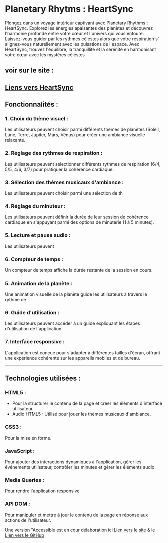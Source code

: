# Planetary Rhytms : HeartSync

Plongez dans un voyage intérieur captivant avec Planetary Rhythms : HeartSync. Explorez les énergies apaisantes des planètes et découvrez l'harmonie profonde entre votre cœur et l'univers qui vous entoure. Laissez-vous guider par les rythmes célestes alors que votre respiration s' alignez-vous naturellement avec les pulsations de l'espace. Avec HeartSync, trouvez l'équilibre, la tranquillité et la sérénité en harmonisant votre cœur avec les mystères célestes

## voir sur le site : 

## [Liens vers HeartSync](https://planetary-rhytms-heart-sync.vercel.app/)


## Fonctionnalités :

### 1. Choix du thème visuel :
Les utilisateurs peuvent choisir parmi différents thèmes de planètes (Soleil, Lune, Terre, Jupiter, Mars, Vénus) pour créer une ambiance visuelle relaxante.

### 2. Réglage des rythmes de respiration : 
Les utilisateurs peuvent sélectionner différents rythmes de respiration (6/4, 5/5, 4/6, 3/7) pour pratiquer la cohérence cardiaque.

### 3. Sélection des thèmes musicaux d'ambiance : 
Les utilisateurs peuvent choisir parmi une sélection de th

### 4. Réglage du minuteur : 
Les utilisateurs peuvent définir la durée de leur session de cohérence cardiaque en s'appuyant parmi des options de minuterie (1 à 5 minutes).

### 5. Lecture et pause audio : 
Les utilisateurs peuvent

### 6. Compteur de temps : 
Un compteur de temps affiche la durée restante de la session en cours.

### 5. Animation de la planète : 
Une animation visuelle de la planète guide les utilisateurs à travers le rythme de

### 6. Guide d'utilisation : 
Les utilisateurs peuvent accéder à un guide expliquant les étapes d'utilisation de l'application.

### 7. Interface responsive : 
L'application est conçue pour s'adapter à différentes tailles d'écran, offrant une expérience cohérente sur les appareils mobiles et de bureau.

---- 
## Technologies utilisées :

### HTML5 : 
- Pour la structurer le contenu de la page et créer les éléments d'interface utilisateur.
- Audio HTML5 : Utilisé pour jouer les thèmes musicaux d'ambiance.

### CSS3 : 
Pour la mise en forme.

### JavaScript : 
Pour ajouter des interactions dynamiques à l'application, gérer les événements utilisateur, contrôler les minutes et gérer les éléments audio.


### Media Queries : 
Pour rendre l'application responsive

### API DOM : 
Pour manipuler et mettre à jour le contenu de la page en réponse aux actions de l'utilisateur.

Une version "Accessible est en cour délaboration ici [Lien vers le site](https://planetary-rhytms-heart-sync-accessibility.vercel.app/) & le [Lien vers le GitHub](https://github.com/jimmyomont/Planetary-Rhytms-HeartSync-Accessibility)